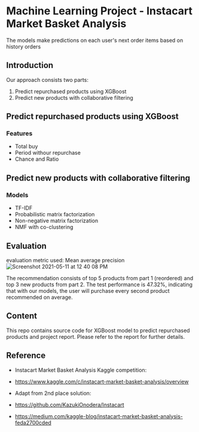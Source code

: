 # Machine Learning Project - Instacart Market Basket Analysis 
The models make predictions on each user's next order items based on history orders 

## Introduction 
Our approach consists two parts: 
1. Predict repurchased products using XGBoost 
2. Predict new products with collaborative filtering

## Predict repurchased products using XGBoost
### Features 
- Total buy 
- Period withour repurchase 
- Chance and Ratio 

## Predict new products with collaborative filtering
### Models 
- TF-IDF
- Probabilistic matrix factorization 
- Non-negative matrix factorization
- NMF with co-clustering 

## Evaluation 
evaluation metric used: Mean average precision
![Screenshot 2021-05-11 at 12 40 08 PM](https://user-images.githubusercontent.com/35590255/117759239-070a9e00-b256-11eb-9ecf-f7a99be8d983.jpg)

The recommendation consists of top 5 products from part 1 (reordered) and top 3 new products from part 2. 
The test performance is 47.32%, indicating that with our models, the user will purchase every second product recommended on average.

## Content 
This repo contains source code for XGBoost model to predict repurchased products and project report. Please refer to the report for further details. 

## Reference 
- Instacart Market Basket Analysis Kaggle competition:
- https://www.kaggle.com/c/instacart-market-basket-analysis/overview

- Adapt from 2nd place solution: 
- https://github.com/KazukiOnodera/Instacart 
- https://medium.com/kaggle-blog/instacart-market-basket-analysis-feda2700cded
